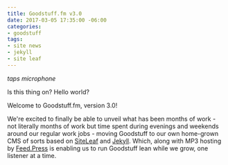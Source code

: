 ```yaml
---
title: Goodstuff.fm v3.0
date: 2017-03-05 17:35:00 -06:00
categories:
- goodstuff
tags:
- site news
- jekyll
- site leaf
---
```


*taps microphone*

Is this thing on? Hello world?

Welcome to Goodstuff.fm, version 3.0!

We're excited to finally be able to unveil what has been months of work - not literally months of work but time spent during evenings and weekends around our regular work jobs - moving Goodstuff to our own home-grown CMS of sorts based on [SiteLeaf](https://www.siteleaf.com) and [Jekyll](http://jekyllrb.com). Which, along with MP3 hosting by [Feed.Press](https://feed.press) is enabling us to run Goodstuff lean while we grow, one listener at a time.

 